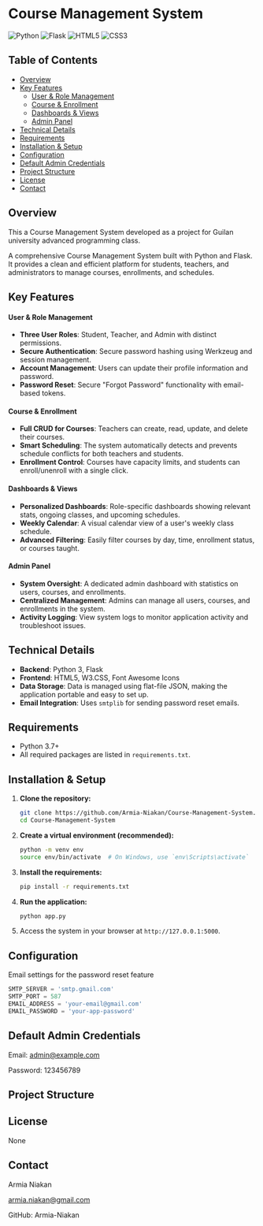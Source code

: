 # Course Management System

![Python](https://img.shields.io/badge/python-3670A0?style=for-the-badge&logo=python&logoColor=ffdd54)
![Flask](https://img.shields.io/badge/flask-%23000.svg?style=for-the-badge&logo=flask&logoColor=white)
![HTML5](https://img.shields.io/badge/html5-%23E34F26.svg?style=for-the-badge&logo=html5&logoColor=white)
![CSS3](https://img.shields.io/badge/css3-%231572B6.svg?style=for-the-badge&logo=css3&logoColor=white)

## Table of Contents
- [Overview](#Overview)
- [Key Features](#key-features)
  - [User & Role Management](#user--role-management)
  - [Course & Enrollment](#course--enrollment)
  - [Dashboards & Views](#dashboards--views)
  - [Admin Panel](#admin-panel)
- [Technical Details](#technical-details)
- [Requirements](#requirements)
- [Installation & Setup](#installation--setup)
- [Configuration](#configuration)
- [Default Admin Credentials](#default-admin-credentials)
- [Project Structure](#project-structure)
- [License](#license)
- [Contact](#contact)

## Overview
This a Course Management System developed as a project for Guilan university advanced programming class.

A comprehensive Course Management System built with Python and Flask. It provides a clean and efficient platform for students, teachers, and administrators to manage courses, enrollments, and schedules.

## Key Features

#### User & Role Management
- **Three User Roles**: Student, Teacher, and Admin with distinct permissions.
- **Secure Authentication**: Secure password hashing using Werkzeug and session management.
- **Account Management**: Users can update their profile information and password.
- **Password Reset**: Secure "Forgot Password" functionality with email-based tokens.

#### Course & Enrollment
- **Full CRUD for Courses**: Teachers can create, read, update, and delete their courses.
- **Smart Scheduling**: The system automatically detects and prevents schedule conflicts for both teachers and students.
- **Enrollment Control**: Courses have capacity limits, and students can enroll/unenroll with a single click.

#### Dashboards & Views
- **Personalized Dashboards**: Role-specific dashboards showing relevant stats, ongoing classes, and upcoming schedules.
- **Weekly Calendar**: A visual calendar view of a user's weekly class schedule.
- **Advanced Filtering**: Easily filter courses by day, time, enrollment status, or courses taught.

#### Admin Panel
- **System Oversight**: A dedicated admin dashboard with statistics on users, courses, and enrollments.
- **Centralized Management**: Admins can manage all users, courses, and enrollments in the system.
- **Activity Logging**: View system logs to monitor application activity and troubleshoot issues.

## Technical Details

- **Backend**: Python 3, Flask
- **Frontend**: HTML5, W3.CSS, Font Awesome Icons
- **Data Storage**: Data is managed using flat-file JSON, making the application portable and easy to set up.
- **Email Integration**: Uses `smtplib` for sending password reset emails.

## Requirements
- Python 3.7+
- All required packages are listed in `requirements.txt`.

## Installation & Setup

1.  **Clone the repository:**
    ```bash
    git clone https://github.com/Armia-Niakan/Course-Management-System.git
    cd Course-Management-System
    ```

2.  **Create a virtual environment (recommended):**
    ```bash
    python -m venv env
    source env/bin/activate  # On Windows, use `env\Scripts\activate`
    ```

3.  **Install the requirements:**
    ```bash
    pip install -r requirements.txt
    ```

4.  **Run the application:**
    ```bash
    python app.py
    ```
5.  Access the system in your browser at `http://127.0.0.1:5000`.

## Configuration
Email settings for the password reset feature

```python
SMTP_SERVER = 'smtp.gmail.com'
SMTP_PORT = 587
EMAIL_ADDRESS = 'your-email@gmail.com'
EMAIL_PASSWORD = 'your-app-password'
```

## Default Admin Credentials
Email: admin@example.com

Password: 123456789

## Project Structure

## License
None

## Contact
Armia Niakan

armia.niakan@gmail.com

GitHub: Armia-Niakan
